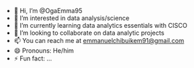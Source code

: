 - 👋 Hi, I’m @OgaEmma95
- 👀 I’m interested in data analysis/science
- 🌱 I’m currently learning data analytics essentials with CISCO
- 💞️ I’m looking to collaborate on data analytic projects
- 📫 You can reach me at emmanuelchibuikem91@gmail.com
- 😄 Pronouns: He/him
- ⚡ Fun fact: ...

<!---
OgaEmma95/OgaEmma95 is a ✨ special ✨ repository because its `README.md` (this file) appears on your GitHub profile.
You can click the Preview link to take a look at your changes.
--->
